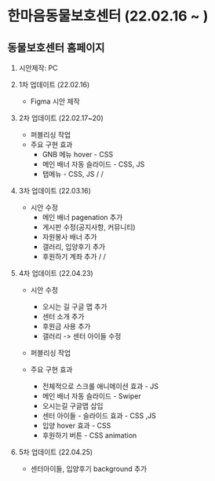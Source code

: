# 한마음동물보호센터 (22.02.16 ~ )
## 동물보호센터 홈페이지
1. 시안제작: PC
2. 1차 업데이트 (22.02.16)
    + Figma 시안 제작
&nbsp;
    
3. 2차 업데이트 (22.02.17~20)
    + 퍼블리싱 작업
    + 주요 구현 효과
        - GNB 메뉴 hover - CSS
        - 메인 배너 자동 슬라이드 - CSS, JS
        - 탭메뉴 - CSS, JS
/
/
4. 3차 업데이트 (22.03.16)
    + 시안 수정
        - 메인 배너 pagenation 추가
        - 게시판 수정(공지사항, 커뮤니티)
        - 자원봉사 배너 추가
        - 갤러리, 입양후기 추가
        - 후원하기 계좌 추가
/
/
5. 4차 업데이트 (22.04.23)
    + 시안 수정
        - 오시는 길 구글 맵 추가
        - 센터 소개 추가
        - 후원금 사용 추가
        - 갤러리 -> 센터 아이들 수정

    + 퍼블리싱 작업
    + 주요 구현 효과
        - 전체적으로 스크롤 애니메이션 효과 - JS
        - 메인 배너 자동 슬라이드 - Swiper
        - 오시는길 구글맵 삽입
        - 센터 아이들 - 슬라이드 효과 - CSS ,JS
        - 입양 hover 효과 - CSS
        - 후원하기 버튼 - CSS animation
&nbsp;

6. 5차 업데이트 (22.04.25)
    + 센터아이들, 입양후기 background 추가
